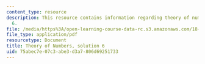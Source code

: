 ```yaml
---
content_type: resource
description: This resource contains information regarding theory of numbers, solution
  6.
file: /media/https%3A/open-learning-course-data-rc.s3.amazonaws.com/18-781-theory-of-numbers-spring-2012/75abec7e07c3abe3d3a7806d69251733_MIT18_781S12_pset6sol.pdf
file_type: application/pdf
resourcetype: Document
title: Theory of Numbers, solution 6
uid: 75abec7e-07c3-abe3-d3a7-806d69251733
---
```

